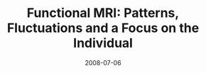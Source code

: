 ---
title: "Functional MRI:  Patterns, Fluctuations and a Focus on the Individual"
project_id: 
date: 2008-07-06
conference_id: ""
presenters:
   - peter_bandettini
summary: "<p>NIH Blueprint Workshop on Non-invasive Imaging</p>"
file: /assets/presentations/T227.pdf
filename: T227.pdf
layout: presentation
---